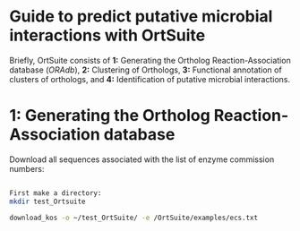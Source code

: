 Guide to predict putative microbial interactions with OrtSuite
====

Briefly, OrtSuite consists of **1:** Generating the Ortholog Reaction-Association database (*ORAdb*), **2:** Clustering of Orthologs, **3:** Functional annotation of clusters of orthologs, and **4:** Identification of putative microbial interactions.


1: Generating the Ortholog Reaction-Association database
====

Download all sequences associated with the list of enzyme commission numbers:
```bash

First make a directory: 
mkdir test_Ortsuite

download_kos -o ~/test_OrtSuite/ -e /OrtSuite/examples/ecs.txt

```
